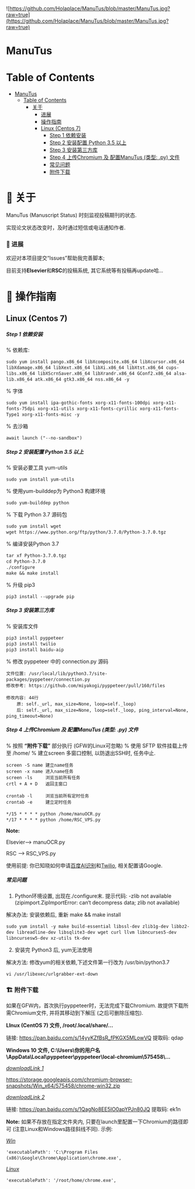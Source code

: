 ![https://github.com/Holaplace/ManuTus/blob/master/ManuTus.jpg?raw=true](https://github.com/Holaplace/ManuTus/blob/master/ManuTus.jpg?raw=true)


ManuTus
=======

Table of Contents
=================
<!--ts-->
* [ManuTus](#manutus)
   * [Table of Contents](#table-of-contents)
      * [关于](#pencil-关于)
          * [进展](#rocket-进展)
          * [操作指南](#pushpin-操作指南)
          * [Linux (Centos 7)](#linux-centos-7)
             * [Step 1 依赖安装](#step-1-依赖安装)
             * [Step 2 安装配置 Python 3.5 以上](#step-2-安装配置-python-35-以上)
             * [Step 3 安装第三方库](#step-3-安装第三方库)
             * [Step 4 上传Chromium 及 配置ManuTus (类型: .py) 文件](#step-4-上传chromium-及-配置manutus-类型-py-文件)
             * [常见问题](#常见问题)
             * [附件下载](#building_construction-附件下载)
<!--te-->

:pencil: 关于
============
ManuTus (Manuscript Status) 时刻监视投稿期刊的状态.

实现论文状态改变时，及时通过短信或电话通知作者.

### :rocket: 进展
欢迎对本项目提交“Issues”帮助我完善脚本;

目前支持**Elsevier**和**RSC**的投稿系统, 其它系统等有投稿再update哈...



:pushpin: 操作指南
======================

Linux (Centos 7)
--------------------

##### Step 1 依赖安装

% 依赖库:
```
sudo yum install pango.x86_64 libXcomposite.x86_64 libXcursor.x86_64 libXdamage.x86_64 libXext.x86_64 libXi.x86_64 libXtst.x86_64 cups-libs.x86_64 libXScrnSaver.x86_64 libXrandr.x86_64 GConf2.x86_64 alsa-lib.x86_64 atk.x86_64 gtk3.x86_64 nss.x86_64 -y
```
% 字体
```
sudo yum install ipa-gothic-fonts xorg-x11-fonts-100dpi xorg-x11-fonts-75dpi xorg-x11-utils xorg-x11-fonts-cyrillic xorg-x11-fonts-Type1 xorg-x11-fonts-misc -y
```
% 去沙箱
```
await launch ("--no-sandbox")
```

##### Step 2 安装配置 Python 3.5 以上

% 安装必要工具 yum-utils
```
sudo yum install yum-utils
```
% 使用yum-builddep为 Python3 构建环境
```
sudo yum-builddep python
```
% 下载 Python 3.7 源码包
```
sudo yum install wget
wget https://www.python.org/ftp/python/3.7.0/Python-3.7.0.tgz
```
% 编译安装Python 3.7
```
tar xf Python-3.7.0.tgz
cd Python-3.7.0
./configure
make && make install
```
% 升级 pip3
```
pip3 install --upgrade pip
```
##### Step 3 安装第三方库
% 安装库文件
```
pip3 install pyppeteer
pip3 install twilio
pip3 install baidu-aip
```
% 修改 pyppeteer 中的 connection.py 源码
```
文件位置: /usr/local/lib/python3.7/site-packages/pyppeteer/connection.py
修改参考: https://github.com/miyakogi/pyppeteer/pull/160/files

修改内容: 44行
	原: self._url, max_size=None, loop=self._loop)
	后: self._url, max_size=None, loop=self._loop, ping_interval=None, ping_timeout=None)
```
##### Step 4 上传Chromium 及 配置ManuTus (类型: .py) 文件
% 按照 **“附件下载”** 部分执行 (GFW的Linux可忽略)
% 使用 SFTP 软件挂载上传至 /home/
% 建立screen 多窗口控制, 以防退出SSH时, 任务中止.

```
screen -S name 建立name任务
screen -x name 进入name任务
screen -ls     浏览当前所有任务
crtl + A + D   返回主窗口

crontab -l     浏览当前所有定时任务
crontab -e     建立定时任务

*/15 * * * * python /home/manuOCR.py
*/17 * * * * python /home/RSC_VPS.py
```


**Note:** 

Elsevier--> manuOCR.py

RSC --> RSC_VPS.py

使用前提: 你已知晓如何申请[百度AI识别](https://login.bce.baidu.com/)和[Twilio](https://www.twilio.com/), 相关配置请Google.



##### 常见问题
1. Python环境设置, 出现在./configure末. 提示代码: -zlib not available (zipimport.ZipImportError: can‘t decompress data; zlib not available)

解决办法: 安装依赖后, 重新 make && make install
```
sudo yum install -y make build-essential libssl-dev zlib1g-dev libbz2-dev libreadline-dev libsqlite3-dev wget curl llvm libncurses5-dev libncursesw5-dev xz-utils tk-dev
```
2. 安装完 Python3 后, yum无法使用

解决方法: 修改yum的相关依赖,下述文件第一行改为 /usr/bin/python3.7
```
vi /usr/libexec/urlgrabber-ext-down
```


### :building_construction: 附件下载
如果在GFW内，首次执行pyppeteer时，无法完成下载Chromium. 故提供下载所需Chromium文件, 并将其移动到下解压 (之后可删除压缩包).

**LInux (CentOS 7) 文件, /root/.local/share/...**

链接: https://pan.baidu.com/s/14yyKZfBsR_fPKGX5MLowVQ 提取码: qdap

**Windows 10 文件, C:\Users\你的用户名\AppData\Local\pyppeteer\pyppeteer\\local-chromium\575458\\...**

*<u>downloadLink 1</u>*

https://storage.googleapis.com/chromium-browser-snapshots/Win_x64/575458/chrome-win32.zip

*<u>downloadLink 2</u>*

链接: https://pan.baidu.com/s/1QagNo8EE5IO0apYPJn80JQ 提取码: ek1n



**Note:** 如果不存放在指定文件夹内, 只要在launch里配置一下Chromium的路径即可 (注意Linux和Windows路径斜线不同). 示例: 

*<u>Win</u>*

```
'executablePath': 'C:\Program Files (x86)\Google\Chrome\Application\chrome.exe', 
```

*<u>Linux</u>* 

```
'executablePath': '/root/home/chrome.exe',
```
